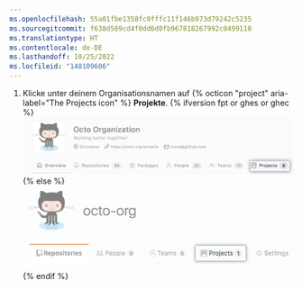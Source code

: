 ```yaml
---
ms.openlocfilehash: 55a01fbe1358fc0fffc11f146b973d79242c5235
ms.sourcegitcommit: f638d569cd4f0dd6d0fb967818267992c0499110
ms.translationtype: HT
ms.contentlocale: de-DE
ms.lasthandoff: 10/25/2022
ms.locfileid: "148109606"
---
```

1. Klicke unter deinem Organisationsnamen auf {% octicon "project" aria-label="The Projects icon" %} **Projekte**.
  {% ifversion fpt or ghes or ghec %} ![ Registerkarte „Projekte“ für deine Organisation](/assets/images/help/organizations/organization-projects-tab-with-overview-tab.png) {% else %} ![Registerkarte „Projekte“ für deine Organisation](/assets/images/help/organizations/organization-projects-tab.png) {% endif %}
